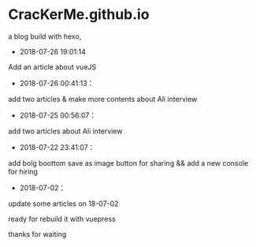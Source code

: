 # CracKerMe.github.io
a blog build with hexo, 

- 2018-07-26 19:01:14

Add an article about vueJS

- 2018-07-26 00:41:13：

add two articles & make more contents about Ali interview

- 2018-07-25 00:56:07：

add two articles about Ali  interview

- 2018-07-22 23:41:07：

add bolg boottom save as image button for sharing  && add a new console for hiring
- 2018-07-02：

update some articles on 18-07-02

ready for rebuild it with vuepress

thanks for waiting
